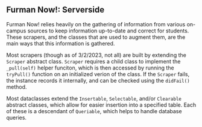 ## Furman Now!: Serverside ##

Furman Now! relies heavily on the gathering of information from various on-campus sources to keep information up-to-date and correct for students.
These scrapers, and the classes that are used to augment them, are the main ways that this information is gathered. 

Most scrapers (though as of 3/2/2023, not all) are built by extending the `Scraper` abstract class. `Scraper` requires a child class to implement the `_pull(self)`
helper funciton, which is then accessed by running the `tryPull()` function on an initialized verion of the class. If the `Scraper` fails, the instance
records it internally, and can be checked using the `didFail()` method.

Most dataclasses extend the `Insertable`, `Selectable`, and/or `Clearable` abstract classes, which allow for easier insertion into a specified table. 
Each of these is a descendant of `Queriable`, which helps to handle database queries.

